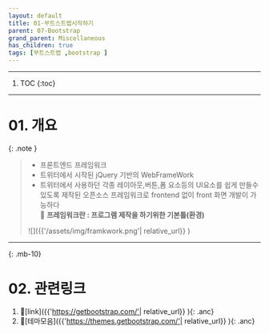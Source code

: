 ```yaml
---
layout: default
title: 01-부트스트랩시작하기
parent: 07-Bootstrap
grand_parent: Miscellaneous
has_children: true
tags: [부트스트랩 ,bootstrap ]
---
```

 
---

 1. TOC
{:toc}

---

# 01. 개요

{: .note }
> + 프론트엔드 프레임워크<br/>
> + 트위터에서 시작된 jQuery 기반의 WebFrameWork<br/>
> + 트위터에서 사용하던 각종 레이아웃,버튼,폼 요소등의 UI요소를 쉽게 만들수 있도록 제작된 오픈소스 프레임워크로 frontend 없이 front 화면 개발이 가능하다<br/>
> 🔑 **프레임워크란 : 프로그램 제작을 하기위한 기본틀(환경)**
>
> ![]({{'/assets/img/framkwork.png'| relative_url}} )


---
{: .mb-10}
 
# 02. 관련링크

1. 🔗[link]({{'https://getbootstrap.com/'| relative_url}} ){: .anc}
1. 🔗[테마모음]({{'https://themes.getbootstrap.com/'| relative_url}} ){: .anc}